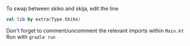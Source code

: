 To swap between skiko and skija, edit the line
```kotlin
val lib by extra(Type.Skiko)
```
Don't forget to comment/uncomment the relevant imports within `Main.kt`
Run with `gradle run`